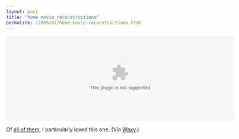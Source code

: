 ```yaml
---
layout: post
title: "home movie reconstructions"
permalink: /2009/07/home-movie-reconstructions.html
---
```


<p><embed src="https://www.dziga.com/family/reconstructions/player-licensed.swf" width="614" height="230" bgcolor="undefined" allowscriptaccess="always" allowfullscreen="true" flashvars="file= http://www.dziga.com/family/reconstructions/1-architecture.flv&amp;image=http://www.dziga.com/family/reconstructions/1-architecture.jpg&amp;frontcolor=ffffff&amp;lightcolor=cc9900&amp;skin=http://www.dziga.com/family/reconstructions/overlay.swf&amp;controlbar=over"></p>

<p>Of <a href="http://dziga.com/family/reconstructions/">all of them</a>, I particularly loved this one.  (Via <a href="http://waxy.org/links/">Waxy</a>.)</p>


